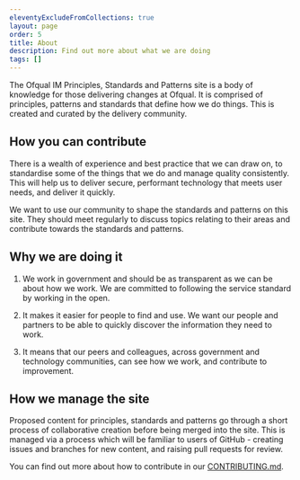```yaml
---
eleventyExcludeFromCollections: true
layout: page
order: 5
title: About
description: Find out more about what we are doing
tags: []
---
```


The Ofqual IM Principles, Standards and Patterns site is a body of knowledge for those delivering changes at Ofqual. It is comprised of principles, patterns and standards that define how we do things. This is created and curated by the delivery community.

## How you can contribute

There is a wealth of experience and best practice that we can draw on, to standardise some of the things that we do and manage quality consistently. This will help us to deliver secure, performant technology that meets user needs, and deliver it quickly.

We want to use our community to shape the standards and patterns on this site. They should meet regularly to discuss topics relating to their areas and contribute towards the standards and patterns.

## Why we are doing it

1. We work in government and should be as transparent as we can be about how we work. We are committed to following the service standard by working in the open.

2. It makes it easier for people to find and use. We want our people and partners to be able to quickly discover the information they need to work.

3. It means that our peers and colleagues, across government and technology communities, can see how we work, and contribute to improvement. 

## How we manage the site

Proposed content for principles, standards and patterns go through a short process of collaborative creation before being merged into the site. This is managed via a process which will be familiar to users of GitHub - creating issues and branches for new content, and raising pull requests for review.

You can find out more about how to contribute in our [CONTRIBUTING.md](https://github.com/OfqualGovUK/ofqual-standards-patterns/blob/main/CONTRIBUTING.md).
